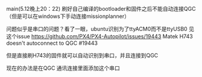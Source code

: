 main(5.12晚上20：22) 
刷好自己编译的bootloader和固件之后不能自动连接QGC（但是可以在windows下手动连接missionplanner）

问题似乎是串口的问题？看了一眼，ubuntu识别为了ttyACM0而不是ttyUSB0
见这个issue
https://github.com/PX4/PX4-Autopilot/issues/19443
 Matek H743 doesn't autoconnect to QGC #19443 
 
 但是直接刷H743的固件就可以自动识别到串口，并且连接到QGC
 
现在的办法是在QGC 通讯连接里面添加这个串口
